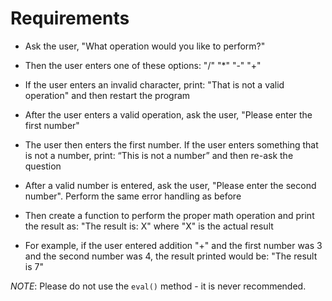 # Requirements    
- Ask the user, "What operation would you like to perform?"
- Then the user enters one of these options: "/" "*" "-" "+"
- If the user enters an invalid character, print: "That is not a valid operation" and then restart the program
- After the user enters a valid operation, ask the user, "Please enter the first number"
- The user then enters the first number. If the user enters something that is not a number, print: “This is not a number” and then re-ask the question
- After a valid number is entered, ask the user, "Please enter the second number". Perform the same error handling as before
- Then create a function to perform the proper math operation and print the result as: "The result is: X" where "X" is the actual result

- For example, if the user entered addition "+" and the first number was 3 and the second number was 4, the result printed would be: "The result is 7"

*NOTE*: Please do not use the `eval()` method - it is never recommended.